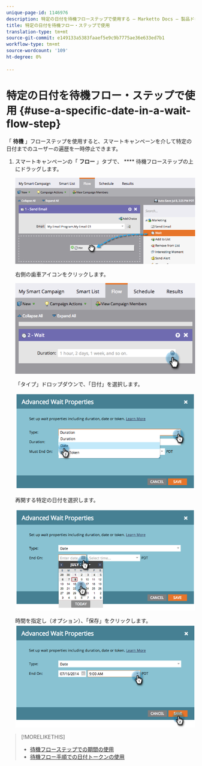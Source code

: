 ```yaml
---
unique-page-id: 1146976
description: 特定の日付を待機フローステップで使用する — Marketto Docs — 製品ドキュメント
title: 特定の日付を待機フロー・ステップで使用
translation-type: tm+mt
source-git-commit: e149133a5383faaef5e9c9b7775ae36e633ed7b1
workflow-type: tm+mt
source-wordcount: '109'
ht-degree: 0%

---
```



# 特定の日付を待機フロー・ステップで使用 {#use-a-specific-date-in-a-wait-flow-step}

「 **待機** 」フローステップを使用すると、スマートキャンペーンを介して特定の日付までのユーザーの遍歴を一時停止できます。

1. スマートキャンペーンの「 **フロー** 」タブで、 **** 待機フローステップの上にドラッグします。

   ![](assets/image2014-9-22-11-3a50-3a55.png)

   右側の歯車アイコンをクリックします。

   ![](assets/image2014-9-22-11-3a50-3a59.png)

   「タイプ」ドロップダウンで、「日付」を選択します。

   ![](assets/image2014-9-22-11-3a51-3a27.png)

   再開する特定の日付を選択します。

   ![](assets/image2014-9-22-11-3a51-3a20.png)

   時間を指定し（オプション）、「保存」をクリックします。
   ![](assets/image2014-9-22-11-3a51-3a13.png)

>[!MORELIKETHIS]
>
>* [待機フローステップでの期間の使用](use-a-duration-in-a-wait-flow-step.md)
>* [待機フロー手順での日付トークンの使用](use-a-date-token-in-a-wait-flow-step.md)

>



